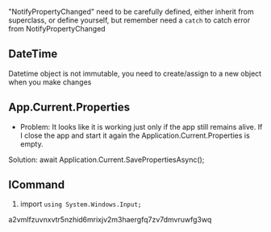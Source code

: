 "NotifyPropertyChanged" need to be carefully defined, either inherit from superclass, or define yourself, but remember need a `catch` to catch error from NotifyPropertyChanged

## DateTime
Datetime object is not immutable, you need to create/assign to a new object when you make changes

## App.Current.Properties
- Problem: It looks like it is working just only if the app still remains alive. If I close the app and start it again the Application.Current.Properties is empty.

Solution: await Application.Current.SavePropertiesAsync();

## ICommand
1. import `using System.Windows.Input;`

a2vmlfzuvnxvtr5nzhid6mrixjv2m3haergfq7zv7dmvruwfg3wq
